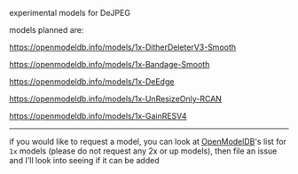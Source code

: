experimental models for DeJPEG

models planned are:

https://openmodeldb.info/models/1x-DitherDeleterV3-Smooth

https://openmodeldb.info/models/1x-Bandage-Smooth

https://openmodeldb.info/models/1x-DeEdge

https://openmodeldb.info/models/1x-UnResizeOnly-RCAN

https://openmodeldb.info/models/1x-GainRESV4

----

if you would like to request a model, you can look at [OpenModelDB](https://openmodeldb.info/?t=scale%3A1)'s list for `1x` models (please do not request any 2x or up models), then file an issue and I'll look into seeing if it can be added
